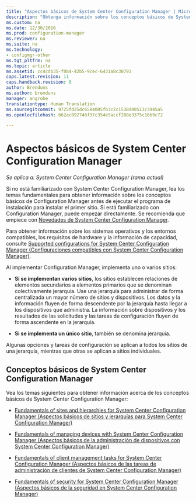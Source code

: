 ```yaml
---
title: "Aspectos básicos de System Center Configuration Manager | Microsoft Docs"
description: "Obtenga información sobre los conceptos básicos de System Center Configuration Manager."
ms.custom: na
ms.date: 12/30/2016
ms.prod: configuration-manager
ms.reviewer: na
ms.suite: na
ms.technology:
- configmgr-other
ms.tgt_pltfrm: na
ms.topic: article
ms.assetid: cc4cdb35-f0b4-42b5-9cec-6431a8c30793
caps.latest.revision: 11
caps.handback.revision: 0
author: Brenduns
ms.author: brenduns
manager: angrobe
translationtype: Human Translation
ms.sourcegitcommit: 9725fd25dc6584005fb3c2c1538d00513c3945a5
ms.openlocfilehash: 662ac092746f37c354e5accf288e3375c16b9c72

---
```

# <a name="fundamentals-of-system-center-configuration-manager"></a>Aspectos básicos de System Center Configuration Manager

*Se aplica a: System Center Configuration Manager (rama actual)*

Si no está familiarizado con System Center Configuration Manager, lea los temas fundamentales para obtener información sobre los conceptos básicos de Configuration Manager antes de ejecutar el programa de instalación para instalar el primer sitio. Si está familiarizado con Configuration Manager, puede empezar directamente. Se recomienda que empiece con [Novedades de System Center Configuration Manager](/sccm/core/plan-design/changes/what-has-changed-from-configuration-manager-2012).  

 Para obtener información sobre los sistemas operativos y los entornos compatibles, los requisitos de hardware y la información de capacidad, consulte [Supported configurations for System Center Configuration Manager (Configuraciones compatibles con System Center Configuration Manager)](../../core/plan-design/configs/supported-configurations.md).  

 Al implementar Configuration Manager, implementa uno o varios sitios:  

-   **Si se implementan varios sitios**, los sitios establecen relaciones de elementos secundarios a elementos primarios que se denominan colectivamente jerarquía. Use una jerarquía para administrar de forma centralizada un mayor número de sitios y dispositivos.  Los datos y la información fluyen de forma descendente por la jerarquía hasta llegar a los dispositivos que administra. La información sobre dispositivos y los resultados de las solicitudes y las tareas de configuración fluyen de forma ascendente en la jerarquía.  

-   **Si se implementa un único sitio**, también se denomina jerarquía.  

 Algunas opciones y tareas de configuración se aplican a todos los sitios de una jerarquía, mientras que otras se aplican a sitios individuales.  

## <a name="fundamental-concepts-for-system-center-configuration-manager"></a>Conceptos básicos de System Center Configuration Manager
Vea los temas siguientes para obtener información acerca de los conceptos básicos de System Center Configuration Manager:  

-   [Fundamentals of sites and hierarchies for System Center Configuration Manager (Aspectos básicos de sitios y jerarquías para System Center Configuration Manager)](../../core/understand/fundamentals-of-sites-and-hierarchies.md)  

-   [Fundamentals of managing devices with System Center Configuration Manager (Aspectos básicos de la administración de dispositivos con System Center Configuration Manager)](../../core/understand/fundamentals-of-managing-devices.md)  

-   [Fundamentals of client management tasks for System Center Configuration Manager (Aspectos básicos de las tareas de administración de clientes de System Center Configuration Manager)](../../core/understand/fundamentals-of-client-management-tasks.md)  

-   [Fundamentals of security for System Center Configuration Manager (Aspectos básicos de la seguridad en System Center Configuration Manager)](../../core/understand/fundamentals-of-security.md)  



<!--HONumber=Dec16_HO5-->


